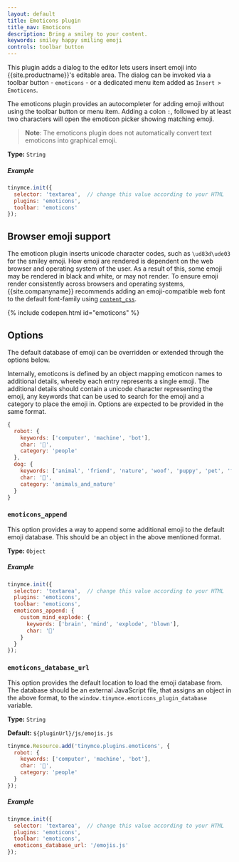 ```yaml
---
layout: default
title: Emoticons plugin
title_nav: Emoticons
description: Bring a smiley to your content.
keywords: smiley happy smiling emoji
controls: toolbar button
---
```


This plugin adds a dialog to the editor lets users insert emoji into {{site.productname}}'s editable area. The dialog can be invoked via a toolbar button - `emoticons` - or a dedicated menu item added as `Insert > Emoticons`.

The emoticons plugin provides an autocompleter for adding emoji without using the toolbar button or menu item. Adding a colon `:`, followed by at least two characters will open the emoticon picker showing matching emoji.

> **Note**: The emoticons plugin does not automatically convert text emoticons into graphical emoji.

**Type:** `String`

##### Example

```js
tinymce.init({
  selector: 'textarea',  // change this value according to your HTML
  plugins: 'emoticons',
  toolbar: 'emoticons'
});
```

## Browser emoji support

The emoticon plugin inserts unicode character codes, such as `\ud83d\ude03` for the smiley emoji. How emoji are rendered is dependent on the web browser and operating system of the user. As a result of this, some emoji may be rendered in black and white, or may not render.
To ensure emoji render consistently across browsers and operating systems, {{site.companyname}} recommends adding an emoji-compatible web font to the default font-family using [`content_css`]({{site.baseurl}}/configure/content-appearance/#content_css).

{% include codepen.html id="emoticons" %}

## Options

The default database of emoji can be overridden or extended through the options below.

Internally, emoticons is defined by an object mapping emoticon names to additional details, whereby each entry represents a single emoji. The additional details should contain a unicode character representing the emoji, any keywords that can be used to search for the emoji and a category to place the emoji in. Options are expected to be provided in the same format.

```js
{
  robot: {
    keywords: ['computer', 'machine', 'bot'],
    char: '🤖',
    category: 'people'
  },
  dog: {
    keywords: ['animal', 'friend', 'nature', 'woof', 'puppy', 'pet', 'faithful'],
    char: '🐶',
    category: 'animals_and_nature'
  }
}
```

### `emoticons_append`

This option provides a way to append some additional emoji to the default emoji database. This should be an object in the above mentioned format.

**Type:** `Object`

##### Example

```js
tinymce.init({
  selector: 'textarea',  // change this value according to your HTML
  plugins: 'emoticons',
  toolbar: 'emoticons',
  emoticons_append: {
    custom_mind_explode: {
      keywords: ['brain', 'mind', 'explode', 'blown'],
      char: '🤯'
    }
  }
});
```

### `emoticons_database_url`

This option provides the default location to load the emoji database from. The database should be an external JavaScript file, that assigns an object in the above format, to the `window.tinymce.emoticons_plugin_database` variable.

**Type:** `String`

**Default:** `${pluginUrl}/js/emojis.js`

```js
tinymce.Resource.add('tinymce.plugins.emoticons', {
  robot: {
    keywords: ['computer', 'machine', 'bot'],
    char: '🤖',
    category: 'people'
  }
});
```

##### Example

```js
tinymce.init({
  selector: 'textarea',  // change this value according to your HTML
  plugins: 'emoticons',
  toolbar: 'emoticons',
  emoticons_database_url: '/emojis.js'
});
```
